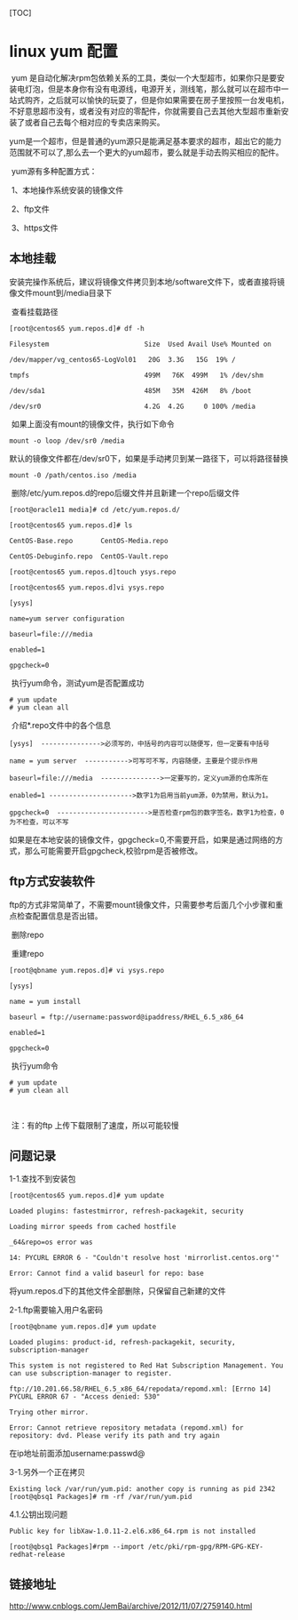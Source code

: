 [TOC]

# linux  yum  配置





​	yum 是自动化解决rpm包依赖关系的工具，类似一个大型超市，如果你只是要安装电灯泡，但是本身你有没有电源线，电源开关，测线笔，那么就可以在超市中一站式购齐，之后就可以愉快的玩耍了，但是你如果需要在房子里按照一台发电机，不好意思超市没有，或者没有对应的零配件，你就需要自己去其他大型超市重新安装了或者自己去每个相对应的专卖店来购买。

​	yum是一个超市，但是普通的yum源只是能满足基本要求的超市，超出它的能力范围就不可以了,那么去一个更大的yum超市，要么就是手动去购买相应的配件。



​	yum源有多种配置方式：

​	1、本地操作系统安装的镜像文件

​	2、ftp文件

​	3、https文件



## 本地挂载

​	安装完操作系统后，建议将镜像文件拷贝到本地/software文件下，或者直接将镜像文件mount到/media目录下



​	查看挂载路径

```
[root@centos65 yum.repos.d]# df -h

Filesystem                        Size  Used Avail Use% Mounted on

/dev/mapper/vg_centos65-LogVol01   20G  3.3G   15G  19% /

tmpfs                             499M   76K  499M   1% /dev/shm

/dev/sda1                         485M   35M  426M   8% /boot

/dev/sr0                          4.2G  4.2G     0 100% /media

```

​	如果上面没有mount的镜像文件，执行如下命令

```
mount -o loop /dev/sr0 /media
```

​	默认的镜像文件都在/dev/sr0下，如果是手动拷贝到某一路径下，可以将路径替换

```
mount -0 /path/centos.iso /media
```

​	删除/etc/yum.repos.d的repo后缀文件并且新建一个repo后缀文件

```
[root@oracle11 media]# cd /etc/yum.repos.d/

[root@centos65 yum.repos.d]# ls

CentOS-Base.repo       CentOS-Media.repo  

CentOS-Debuginfo.repo  CentOS-Vault.repo

[root@centos65 yum.repos.d]touch ysys.repo

[root@centos65 yum.repos.d]vi ysys.repo

[ysys]

name=yum server configuration

baseurl=file:///media

enabled=1

gpgcheck=0

```

​	执行yum命令，测试yum是否配置成功

```
# yum update
# yum clean all
```

​	介绍*.repo文件中的各个信息

```
[ysys]  --------------->必须写的，中括号的内容可以随便写，但一定要有中括号

name = yum server  ----------->可写可不写，内容随便，主要是个提示作用

baseurl=file:///media  --------------->一定要写的，定义yum源的仓库所在

enabled=1 --------------------->数字1为启用当前yum源，0为禁用，默认为1。

gpgcheck=0  ----------------------->是否检查rpm包的数字签名，数字1为检查，0为不检查，可以不写

```

​	如果是在本地安装的镜像文件，gpgcheck=0,不需要开启，如果是通过网络的方式，那么可能需要开启gpgcheck,校验rpm是否被修改。



## ftp方式安装软件

​	ftp的方式非常简单了，不需要mount镜像文件，只需要参考后面几个小步骤和重点检查配置信息是否出错。

​	删除repo

​	重建repo

```
[root@qbname yum.repos.d]# vi ysys.repo 

[ysys]

name = yum install

baseurl = ftp://username:password@ipaddress/RHEL_6.5_x86_64

enabled=1

gpgcheck=0

```

​	执行yum命令

```
# yum update
# yum clean all
```

​	

​	注：有的ftp 上传下载限制了速度，所以可能较慢







## 问题记录





1-1.查找不到安装包



```
[root@centos65 yum.repos.d]# yum update

Loaded plugins: fastestmirror, refresh-packagekit, security

Loading mirror speeds from cached hostfile

_64&repo=os error was

14: PYCURL ERROR 6 - "Couldn't resolve host 'mirrorlist.centos.org'"

Error: Cannot find a valid baseurl for repo: base

```



将yum.repos.d下的其他文件全部删除，只保留自己新建的文件



2-1.ftp需要输入用户名密码

```
[root@qbname yum.repos.d]# yum update

Loaded plugins: product-id, refresh-packagekit, security, subscription-manager

This system is not registered to Red Hat Subscription Management. You can use subscription-manager to register.

ftp://10.201.66.58/RHEL_6.5_x86_64/repodata/repomd.xml: [Errno 14] PYCURL ERROR 67 - "Access denied: 530"

Trying other mirror.

Error: Cannot retrieve repository metadata (repomd.xml) for repository: dvd. Please verify its path and try again

```



在ip地址前面添加username:passwd@



3-1.另外一个正在拷贝

```
Existing lock /var/run/yum.pid: another copy is running as pid 2342
[root@qbsq1 Packages]# rm -rf /var/run/yum.pid
```



4.1.公钥出现问题

```
Public key for libXaw-1.0.11-2.el6.x86_64.rpm is not installed

[root@qbsq1 Packages]#rpm --import /etc/pki/rpm-gpg/RPM-GPG-KEY-redhat-release

```



## 链接地址

http://www.cnblogs.com/JemBai/archive/2012/11/07/2759140.html